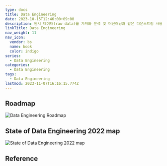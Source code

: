 ```yaml
---
type: docs
title: Data Engineering
date: 2023-10-15T12:46:00+09:00
description: 원시 데이터(raw data)를 가져와 분석 및 머신러닝과 같은 다운스트림 사용 사례를 지원하고, 고품질의 일관된 정보를 생성하는 시스템과 프로세스의 개발, 구현 및 유지 관리
linkTitle: Data Engineering
nav_weight: 11
nav_icon:
  vendor: bs
  name: book
  color: indigo
series:
  - Data Engineering
categories:
  - Data Engineering
tags:
  - Data Engineering
lastmod: 2023-11-07T16:16:15.774Z
---
```


## Roadmap

![Data Engineering Roadmap](/data/data-engineering-roadmap.png?width=768px#center)

## State of Data Engineering 2022 map

![State of Data Engineering 2022 map](/data/State-of-Data-Engineering-2022-map.jpg#center)

## Reference
